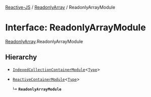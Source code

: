 [Reactive-JS](../README.md) / [ReadonlyArray](../modules/ReadonlyArray.md) / ReadonlyArrayModule

# Interface: ReadonlyArrayModule

[ReadonlyArray](../modules/ReadonlyArray.md).ReadonlyArrayModule

## Hierarchy

- [`IndexedCollectionContainerModule`](types.IndexedCollectionContainerModule.md)<[`Type`](../modules/ReadonlyArray.md#type)\>

- [`ReactiveContainerModule`](types.ReactiveContainerModule.md)<[`Type`](../modules/ReadonlyArray.md#type)\>

  ↳ **`ReadonlyArrayModule`**
